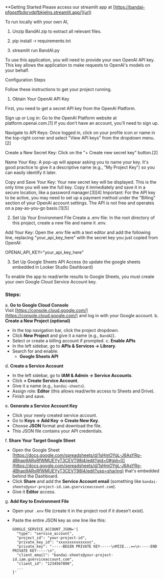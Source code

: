 **Getting Started
Please access our streamlit app at [https://bandai-pfgqstfbdsrvdpfbkjelns.streamlit.app/](url)

To run locally with your own AI,
1. Unzip BandAI.zip to extract all relevant files.

2. pip install -r requirements.txt

3. streamlit run BandAI.py


To use this application, you will need to provide your own OpenAI API key. This key allows the application to make requests to OpenAI's models on your behalf.

Configuration Steps

Follow these instructions to get your project running.
1. Obtain Your OpenAI API Key

First, you need to get a secret API key from the OpenAI Platform.

Sign up or Log in: Go to the OpenAI Platform website at platform.openai.com.[1] If you don't have an account, you'll need to sign up.

Navigate to API Keys: Once logged in, click on your profile icon or name in the top-right corner and select "View API keys" from the dropdown menu.[2]

Create a New Secret Key: Click on the "+ Create new secret key" button.[2]

Name Your Key: A pop-up will appear asking you to name your key. It's good practice to give it a descriptive name (e.g., "My Project Key") so you can easily identify it later.

Copy and Save Your Key: Your new secret key will be displayed. This is the only time you will see the full key. Copy it immediately and save it in a secure location, like a password manager.[3][4]
Important: For the API key to be active, you may need to set up a payment method under the "Billing" section of your OpenAI account settings. The API is not free and operates on a pay-as-you-go basis.[1][5]

2. Set Up Your Environment File
Create a .env file: In the root directory of this project, create a new file and name it .env.

Add Your Key: Open the .env file with a text editor and add the following line, replacing "your_api_key_here" with the secret key you just copied from OpenAI:

OPENAI_API_KEY="your_api_key_here"

3. Set Up Google Sheets API Access (to update the google sheets embedded in Looker Studio Dashboard)

To enable the app to read/write results to Google Sheets, you must create your own Google Cloud Service Account key.

### Steps:
a. **Go to Google Cloud Console**  
   Visit [https://console.cloud.google.com/](https://console.cloud.google.com/) and log in with your Google account.
b. **Create a New Project (optional)**  
   - In the top navigation bar, click the project dropdown.  
   - Click **New Project** and give it a name (e.g., `BandAI`).  
   - Select or create a billing account if prompted.
c. **Enable APIs**  
   - In the left sidebar, go to **APIs & Services → Library**.  
   - Search for and enable:  
     - **Google Sheets API**  

d. **Create a Service Account**  
   - In the left sidebar, go to **IAM & Admin → Service Accounts**.  
   - Click **+ Create Service Account**.  
   - Give it a name (e.g., `bandai-sheets`).  
   - Assign role: **Editor** (this allows read/write access to Sheets and Drive).  
   - Finish and save.

e. **Generate a Service Account Key**  
   - Click your newly created service account.  
   - Go to **Keys → Add Key → Create New Key**.  
   - Choose **JSON** format and download the file.  
   - This JSON file contains your API credentials.

f. **Share Your Target Google Sheet**  
   - Open the Google Sheet [https://docs.google.com/spreadsheets/d/1sHmOYgL-J6AsYRg-4Bhap9ARxRfWMUEYyT3CEVT98i4/edit?gid=0#gid=0](https://docs.google.com/spreadsheets/d/1sHmOYgL-J6AsYRg-4Bhap9ARxRfWMUEYyT3CEVT98i4/edit?usp=sharing) that's embedded behind the Dashboard.  
   - Click **Share** and add the **Service Account email** (something like `bandai-sheets@your-project-id.iam.gserviceaccount.com`).  
   - Give it **Editor** access.

g. **Add Key to Environment File**  
   - Open your `.env` file (create it in the project root if it doesn’t exist).  
   - Paste the entire JSON key as one line like this:

     ```
     GOOGLE_SERVICE_ACCOUNT_JSON='{
       "type": "service_account",
       "project_id": "your-project-id",
       "private_key_id": "xxxxxxxxxxxxxxx",
       "private_key": "-----BEGIN PRIVATE KEY-----\nMIIE...==\n-----END PRIVATE KEY-----\n",
       "client_email": "bandai-sheets@your-project-id.iam.gserviceaccount.com",
       "client_id": "1234567890",
       ...
     }'
     ```
